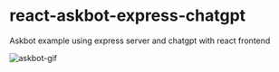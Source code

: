 # react-askbot-express-chatgpt
Askbot example using express server and chatgpt with react frontend

<!-- Medium [Article](https://medium.com/@jsameer/real-time-askbot-with-react-express-chatgpt-8bb465352a77) -->


![askbot-gif](https://github.com/sameer-j/askbot-express-chatgpt/assets/2439128/cb92e4c7-a2bb-47e2-94f3-72c7f6c2efad)
